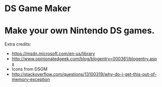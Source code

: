 # DS Game Maker


Make your own Nintendo DS games.
==
Extra credits:
- https://msdn.microsoft.com/en-us/library
- http://www.opinionatedgeek.com/blog/blogentry=000361/blogentry.aspx
- Icons from DSGM
- http://stackoverflow.com/questions/13100319/why-do-i-get-this-out-of-memory-exception
